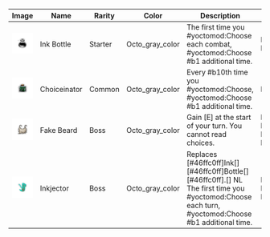 | Image | Name | Rarity | Color | Description | Flavor |
| ----- | ---- | ------ | ----- | ----------- | ------ |
| ![](relics/InkBottle.png) | Ink Bottle | Starter | Octo_gray_color | The first time you #yoctomod:Choose each combat, #yoctomod:Choose #b1 additional time. | bloorp bloorp |
| ![](relics/Choiceinator.png) | Choiceinator | Common | Octo_gray_color | Every #b10th time you #yoctomod:Choose, #yoctomod:Choose #b1 additional time. | bloorp |
| ![](relics/Blindfold.png) | Fake Beard | Boss | Octo_gray_color | Gain [E] at the start of your turn. You cannot read choices. | bloorp? bloorp. bloorp... bloorp? |
| ![](relics/Inkjector.png) | Inkjector | Boss | Octo_gray_color | Replaces [#46ffc0ff]Ink[] [#46ffc0ff]Bottle[][#46ffc0ff].[] NL The first time you #yoctomod:Choose each turn, #yoctomod:Choose #b1 additional time. | bloorp. bloorp bloorp. |
